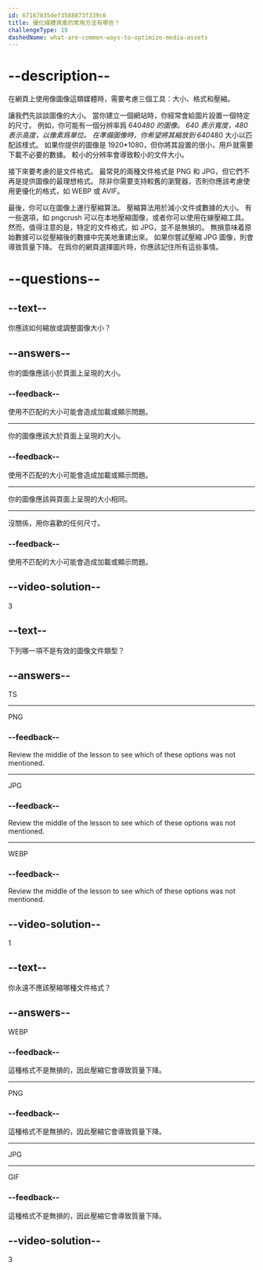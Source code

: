 ```yaml
---
id: 67167835def3588873f339c6
title: 優化媒體資產的常用方法有哪些？
challengeType: 19
dashedName: what-are-common-ways-to-optimize-media-assets
---
```


# --description--

在網頁上使用像圖像這類媒體時，需要考慮三個工具：大小、格式和壓縮。

讓我們先談談圖像的大小。 當你建立一個網站時，你經常會給圖片設置一個特定的尺寸。 例如，你可能有一個分辨率爲 640*480 的圖像。 640 表示寬度，480 表示高度，以像素爲單位。 在準備圖像時，你希望將其縮放到 640*480 大小以匹配該樣式。 如果你提供的圖像是 1920*1080，但你將其設置的很小，用戶就需要下載不必要的數據。 較小的分辨率會導致較小的文件大小。

接下來要考慮的是文件格式。 最常見的兩種文件格式是 PNG 和 JPG，但它們不再是提供圖像的最理想格式。 除非你需要支持較舊的瀏覽器，否則你應該考慮使用更優化的格式，如 WEBP 或 AVIF。

最後，你可以在圖像上運行壓縮算法。 壓縮算法用於減小文件或數據的大小。 有一些選項，如 pngcrush 可以在本地壓縮圖像，或者你可以使用在線壓縮工具。 然而，值得注意的是，特定的文件格式，如 JPG，並不是無損的。 無損意味着原始數據可以從壓縮後的數據中完美地重建出來。 如果你嘗試壓縮 JPG 圖像，則會導致質量下降。 在爲你的網頁選擇圖片時，你應該記住所有這些事情。

# --questions--

## --text--

你應該如何縮放或調整圖像大小？

## --answers--

你的圖像應該小於頁面上呈現的大小。

### --feedback--

使用不匹配的大小可能會造成加載或顯示問題。

---

你的圖像應該大於頁面上呈現的大小。

### --feedback--

使用不匹配的大小可能會造成加載或顯示問題。

---

你的圖像應該與頁面上呈現的大小相同。

---

沒關係，用你喜歡的任何尺寸。

### --feedback--

使用不匹配的大小可能會造成加載或顯示問題。

## --video-solution--

3

## --text--

下列哪一項不是有效的圖像文件類型？

## --answers--

TS

---

PNG

### --feedback--

Review the middle of the lesson to see which of these options was not mentioned.

---

JPG

### --feedback--

Review the middle of the lesson to see which of these options was not mentioned.

---

WEBP

### --feedback--

Review the middle of the lesson to see which of these options was not mentioned.

## --video-solution--

1

## --text--

你永遠不應該壓縮哪種文件格式？

## --answers--

WEBP

### --feedback--

這種格式不是無損的，因此壓縮它會導致質量下降。

---

PNG

### --feedback--

這種格式不是無損的，因此壓縮它會導致質量下降。

---

JPG

---

GIF

### --feedback--

這種格式不是無損的，因此壓縮它會導致質量下降。

## --video-solution--

3

